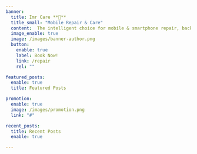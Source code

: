 ```yaml
---
banner:
  title: Imr Care **📱**
  title_small: "Mobile Repair & Care"
  content:  The intelligent choice for mobile & smartphone repair, backed by a team of expert certified technicians.
  image_enable: true
  image: /images/banner-author.png
  button:
    enable: true
    label: Book Now!
    link: /repair
    rel: ""

featured_posts:
  enable: true
  title: Featured Posts

promotion:
  enable: true
  image: /images/promotion.png
  link: "#"

recent_posts:
  title: Recent Posts
  enable: true

---
```

